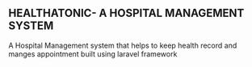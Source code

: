 ## HEALTHATONIC- A HOSPITAL MANAGEMENT SYSTEM

A Hospital Management system that helps to keep health record and manges appointment built using laravel framework

